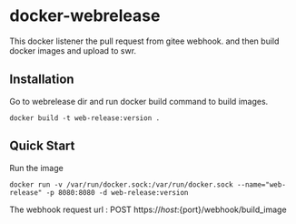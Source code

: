 # docker-webrelease

This docker listener the pull request from gitee webhook. and then build docker images and upload to swr.

## Installation

Go to webrelease dir and run docker build command to build images.
```
docker build -t web-release:version .
```

## Quick Start

Run the image

```
docker run -v /var/run/docker.sock:/var/run/docker.sock --name="web-release" -p 8080:8080 -d web-release:version
```

The webhook request url : POST https://${host}:${port}/webhook/build_image
